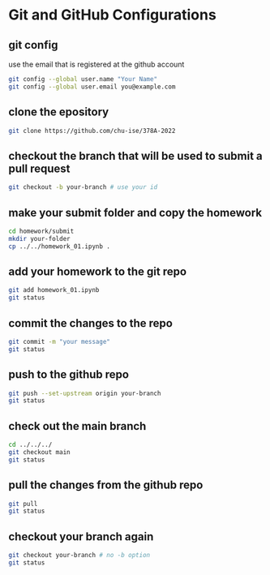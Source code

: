 # Git and GitHub Configurations

## git config

use the email that is registered at the github account

```sh
git config --global user.name "Your Name"
git config --global user.email you@example.com
```

## clone the epository

```sh
git clone https://github.com/chu-ise/378A-2022
```

## checkout the branch that will be used to submit a pull request

```sh
git checkout -b your-branch # use your id
```

## make your submit folder and copy the homework

```sh
cd homework/submit
mkdir your-folder
cp ../../homework_01.ipynb .
```

## add your homework to the git repo

```sh
git add homework_01.ipynb
git status
```

## commit the changes to the repo

```sh
git commit -m "your message"
git status
```

## push to the github repo

```sh
git push --set-upstream origin your-branch
git status
```

## check out the main branch

```sh
cd ../../../
git checkout main
git status
```

## pull the changes from the github repo

```sh
git pull
git status
```

## checkout your branch again

```sh
git checkout your-branch # no -b option
git status
```
